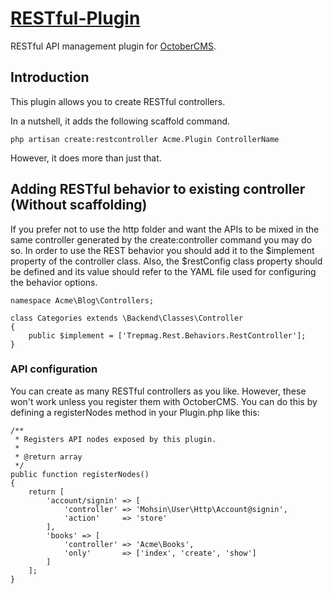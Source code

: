 # [RESTful-Plugin](https://github.com/SaifurRahmanMohsin/oc-rest-plugin) #
RESTful API management plugin for [OctoberCMS](https://octobercms.com).

## Introduction ##

This plugin allows you to create RESTful controllers.

In a nutshell, it adds the following scaffold command.
```
php artisan create:restcontroller Acme.Plugin ControllerName
```

However, it does more than just that.

## Adding RESTful behavior to existing controller (Without scaffolding) ##

If you prefer not to use the http folder and want the APIs to be mixed in the same controller generated by the create:controller command you may do so. In order to use the REST behavior you should add it to the $implement property of the controller class. Also, the $restConfig class property should be defined and its value should refer to the YAML file used for configuring the behavior options.
```
namespace Acme\Blog\Controllers;

class Categories extends \Backend\Classes\Controller
{
    public $implement = ['Trepmag.Rest.Behaviors.RestController'];
}
```

### API configuration ###

You can create as many RESTful controllers as you like. However, these won't work unless you register them with OctoberCMS. You can do this by defining a registerNodes method in your Plugin.php like this:
```
/**
 * Registers API nodes exposed by this plugin.
 *
 * @return array
 */
public function registerNodes()
{
    return [
        'account/signin' => [
            'controller' => 'Mohsin\User\Http\Account@signin',
            'action'     => 'store'
        ],
        'books' => [
            'controller' => 'Acme\Books',
            'only'       => ['index', 'create', 'show']
        ]
    ];
}
```
